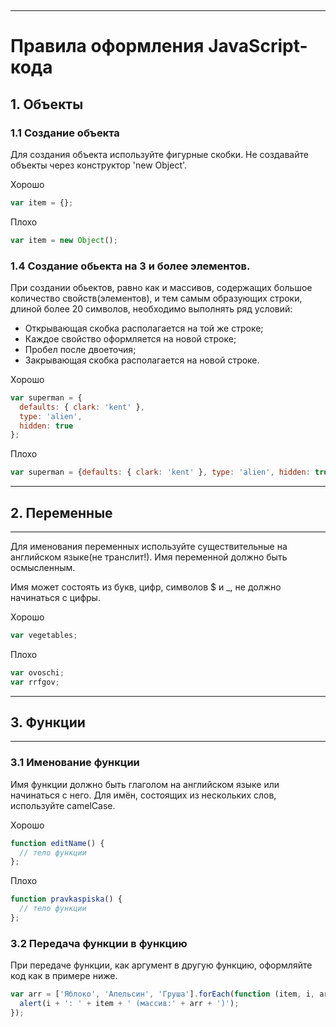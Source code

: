 &nbsp;

---
# Правила оформления JavaScript-кода

## 1. Объекты
### 1.1 Создание объекта
Для создания объекта используйте фигурные скобки. Не создавайте объекты через конструктор 
'new Object'.

Хорошо

``` js
var item = {};
```

Плохо

``` js
var item = new Object();
```

### 1.4 Создание обьекта на 3 и более элементов.
При создании обьектов, равно как и массивов, содержащих большое количество свойств(элементов), и тем самым образующих строки, длиной более 20 символов, необходимо выполнять ряд условий:

+ Открывающая скобка располагается на той же строке;
+ Каждое свойство оформляется на новой строке;
+ Пробел после двоеточия;
+ Закрывающая скобка располагается на новой строке.

Хорошо

``` js
var superman = {
  defaults: { clark: 'kent' },
  type: 'alien',
  hidden: true
};
```

Плохо

``` js
var superman = {defaults: { clark: 'kent' }, type: 'alien', hidden: true};
```

---
## 2. Переменные
---

Для именования переменных используйте существительные на английском языке(не транслит!). Имя переменной должно быть осмысленным.

Имя может состоять из букв, цифр, символов $ и _, не должно начинаться с цифры.

Хорошо 

``` js
var vegetables;

```

Плохо

``` js
var ovoschi;
var rrfgov;
```
---
## 3. Функции
---
### 3.1 Именование функции
Имя функции должно быть глаголом на английском языке или начинаться с него. Для имён, состоящих из нескольких слов, используйте camelCase.

Хорошо

``` js
function editName() {
  // тело функции
};
```

Плохо

``` js
function pravkaspiska() {
  // тело функции
};
```

### 3.2 Передача функции в функцию
При передаче функции, как аргумент в другую функцию, оформляйте код как в примере ниже.

``` js
var arr = ['Яблоко', 'Апельсин', 'Груша'].forEach(function (item, i, arr) {
  alert(i + ': ' + item + ' (массив:' + arr + ')');
});
```







